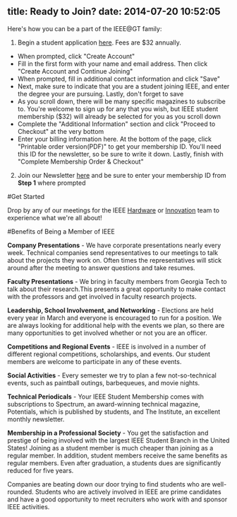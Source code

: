 title: Ready to Join?
date: 2014-07-20 10:52:05
---

Here's how you can be a part of the IEEE@GT family:

1. Begin a student application [here](http://www.ieee.org/go/join_student). Fees are $32 annually.
  + When prompted, click "Create Account"
  + Fill in the first form with your name and email address. Then click "Create Account and Continue Joining"
  + When prompted, fill in additional contact information and click "Save"
  + Next, make sure to indicate that you are a student joining IEEE, and enter the degree your are pursuing. Lastly, don't forget to save
  + As you scroll down, there will be many specific magazines to subscribe to. You're welcome to sign up for any that you wish, but IEEE student membership ($32) will already be selected for you as you scroll down
  + Complete the "Additional Information" section and click "Proceed to Checkout" at the very bottom
  + Enter your billing information here. At the bottom of the page, click "Printable order version(PDF)" to get your membership ID. You'll need this ID for the newsletter, so be sure to write it down. Lastly, finish with "Complete Membership Order & Checkout"

2. Join our Newsletter [here](http://gt-ieee.us5.list-manage.com/subscribe?u=a42ec30139b77172f44401aa5&id=a4ddfb6da0) and be sure to enter your membership ID from __Step 1__ where prompted

#Get Started

Drop by any of our meetings for the IEEE [Hardware](../hardware) or [Innovation](../innovation) team to experience what we're all about!

  <!-- <form class="form-horizontal" role="form">
  <div class="row">
    <div class="col-xs-6 form-group">
      <label for="MERGE0" class="control-label">Email</label>
      <input type="email" class="form-control" id="MERGE0" placeholder="Email"/>
    </div>
  </div>
  <div class="row">
    <div class="col-xs-6 form-group">
      <label for="MERGE1" class="control-label">Email</label>
      <input type="text" class="form-control" id="MERGE1" placeholder="Email"/>
    </div>
  </div>

  <input type="text" placeholder="First Name"/>
  <input type="text" placeholder="Last Name"/>
  </form> -->

#Benefits of Being a Member of IEEE

__Company Presentations__ - We have corporate presentations nearly every week. Technical companies send representatives to our meetings to talk about the projects they work on. Often times the representatives will stick around after the meeting to answer questions and take resumes.

__Faculty Presentations__ - We bring in faculty members from Georgia Tech to talk about their research.This presents a great opportunity to make contact with the professors and get involved in faculty research projects.

__Leadership, School Involvement, and Networking__ - Elections are held every year in March and everyone is encouraged to run for a position. We are always looking for additional help with the events we plan, so there are many opportunities to get involved whether or not you are an officer.

__Competitions and Regional Events__ - IEEE is involved in a number of different regional competitions, scholarships, and events. Our student members are welcome to participate in any of these events.

__Social Activities__ - Every semester we try to plan a few not-so-technical events, such as paintball outings, barbequeues, and movie nights.

__Technical Periodicals__ - Your IEEE Student Membership comes with subscriptions to Spectrum, an award-winning technical magazine, Potentials, which is published by students, and The Institute, an excellent monthly newsletter.

__Membership in a Professional Society__ - You get the satisfaction and prestige of being involved with the largest IEEE Student Branch in the United States!
Joining as a student member is much cheaper than joining as a regular member. In addition, student members receive the same benefits as regular members. Even after graduation, a students dues are significantly reduced for five years.

Companies are beating down our door trying to find students who are well-rounded. Students who are actively involved in IEEE are prime candidates and have a good opportunity to meet recruiters who work with and sponsor IEEE activities.
